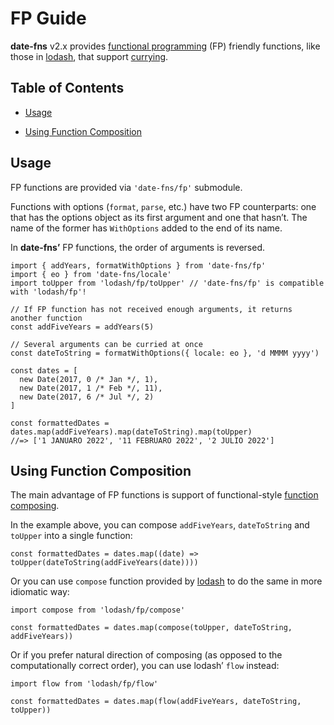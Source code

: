 FP Guide
========

**date-fns** v2.x provides [functional programming](https://en.wikipedia.org/wiki/Functional_programming) (FP) friendly functions, like those in [lodash](https://github.com/lodash/lodash/wiki/FP-Guide), that support [currying](https://en.wikipedia.org/wiki/Currying).

Table of Contents
-----------------

-   [Usage](#usage)

-   [Using Function Composition](#using-function-composition)

Usage
-----

FP functions are provided via `'date-fns/fp'` submodule.

Functions with options (`format`, `parse`, etc.) have two FP counterparts: one that has the options object as its first argument and one that hasn’t. The name of the former has `WithOptions` added to the end of its name.

In **date-fns’** FP functions, the order of arguments is reversed.

    import { addYears, formatWithOptions } from 'date-fns/fp'
    import { eo } from 'date-fns/locale'
    import toUpper from 'lodash/fp/toUpper' // 'date-fns/fp' is compatible with 'lodash/fp'!

    // If FP function has not received enough arguments, it returns another function
    const addFiveYears = addYears(5)

    // Several arguments can be curried at once
    const dateToString = formatWithOptions({ locale: eo }, 'd MMMM yyyy')

    const dates = [
      new Date(2017, 0 /* Jan */, 1),
      new Date(2017, 1 /* Feb */, 11),
      new Date(2017, 6 /* Jul */, 2)
    ]

    const formattedDates = dates.map(addFiveYears).map(dateToString).map(toUpper)
    //=> ['1 JANUARO 2022', '11 FEBRUARO 2022', '2 JULIO 2022']

Using Function Composition
--------------------------

The main advantage of FP functions is support of functional-style [function composing](https://medium.com/making-internets/why-using-chain-is-a-mistake-9bc1f80d51ba).

In the example above, you can compose `addFiveYears`, `dateToString` and `toUpper` into a single function:

    const formattedDates = dates.map((date) => toUpper(dateToString(addFiveYears(date))))

Or you can use `compose` function provided by [lodash](https://lodash.com) to do the same in more idiomatic way:

    import compose from 'lodash/fp/compose'

    const formattedDates = dates.map(compose(toUpper, dateToString, addFiveYears))

Or if you prefer natural direction of composing (as opposed to the computationally correct order), you can use lodash’ `flow` instead:

    import flow from 'lodash/fp/flow'

    const formattedDates = dates.map(flow(addFiveYears, dateToString, toUpper))
